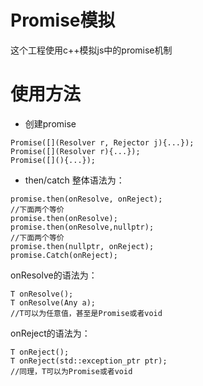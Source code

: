 # Promise模拟
这个工程使用c++模拟js中的promise机制  

# 使用方法
- 创建promise
```
Promise([](Resolver r, Rejector j){...});
Promise([](Resolver r){...});
Promise([](){...});
```
- then/catch
整体语法为：
```
promise.then(onResolve, onReject);
//下面两个等价
promise.then(onResolve);
promise.then(onResolve,nullptr);
//下面两个等价
promise.then(nullptr, onReject);
promise.Catch(onReject);
```
onResolve的语法为：
```
T onResolve();
T onResolve(Any a);
//T可以为任意值，甚至是Promise或者void
```

onReject的语法为：
```
T onReject();
T onReject(std::exception_ptr ptr);
//同理，T可以为Promise或者void
```